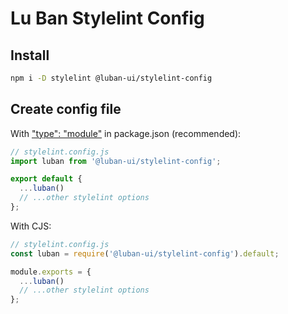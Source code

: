 # Lu Ban Stylelint Config

## Install

```sh
npm i -D stylelint @luban-ui/stylelint-config
```

## Create config file

With ["type": "module"](https://nodejs.org/api/packages.html#type) in package.json (recommended):

```js
// stylelint.config.js
import luban from '@luban-ui/stylelint-config';

export default {
  ...luban()
  // ...other stylelint options
};
```

With CJS:

```js
// stylelint.config.js
const luban = require('@luban-ui/stylelint-config').default;

module.exports = {
  ...luban()
  // ...other stylelint options
};
```
